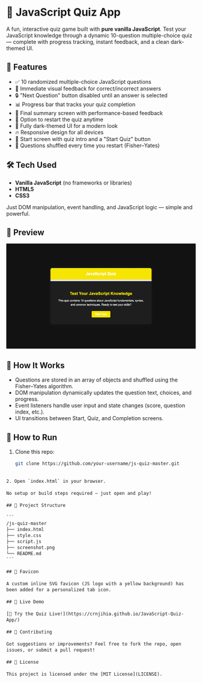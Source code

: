 # 🎯 JavaScript Quiz App

A fun, interactive quiz game built with **pure vanilla JavaScript**. Test your JavaScript knowledge through a dynamic 10-question multiple-choice quiz — complete with progress tracking, instant feedback, and a clean dark-themed UI.

## 🚀 Features

- ✅ 10 randomized multiple-choice JavaScript questions
- 🧠 Immediate visual feedback for correct/incorrect answers
- 🔒 "Next Question" button disabled until an answer is selected
- 📊 Progress bar that tracks your quiz completion
- 🏁 Final summary screen with performance-based feedback
- 🔁 Option to restart the quiz anytime
- 🌙 Fully dark-themed UI for a modern look
- 🔥 Responsive design for all devices
- 🎉 Start screen with quiz intro and a "Start Quiz" button
- 🧠 Questions shuffled every time you restart (Fisher–Yates)

## 🛠 Tech Used

- **Vanilla JavaScript** (no frameworks or libraries)
- **HTML5**
- **CSS3**

Just DOM manipulation, event handling, and JavaScript logic — simple and powerful.

## 📸 Preview

![Quiz Screenshot](screenshot.png)

## 🧩 How It Works

- Questions are stored in an array of objects and shuffled using the Fisher–Yates algorithm.
- DOM manipulation dynamically updates the question text, choices, and progress.
- Event listeners handle user input and state changes (score, question index, etc.).
- UI transitions between Start, Quiz, and Completion screens.

## 🔧 How to Run

1. Clone this repo:
   ```bash
   git clone https://github.com/your-username/js-quiz-master.git
````

2. Open `index.html` in your browser.

No setup or build steps required — just open and play!

## 📁 Project Structure

```
/js-quiz-master
├── index.html
├── style.css
├── script.js
├── screenshot.png
└── README.md
```

## 🎨 Favicon

A custom inline SVG favicon (JS logo with a yellow background) has been added for a personalized tab icon.

## 🔗 Live Demo

[🔗 Try the Quiz Live!](https://crnjihia.github.io/JavaScript-Quiz-App/)

## 🤝 Contributing

Got suggestions or improvements? Feel free to fork the repo, open issues, or submit a pull request!

## 📜 License

This project is licensed under the [MIT License](LICENSE).
